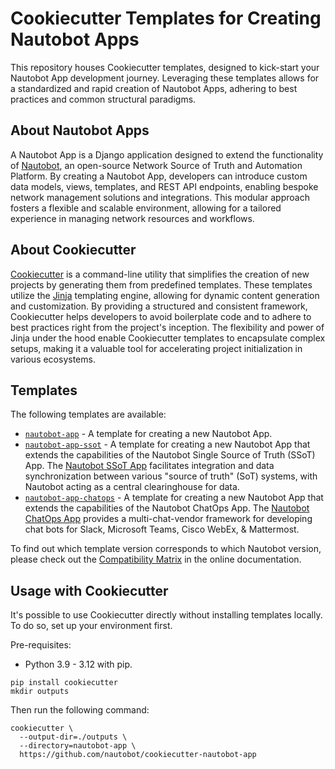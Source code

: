 # Cookiecutter Templates for Creating Nautobot Apps

This repository houses Cookiecutter templates, designed to kick-start your Nautobot App development journey. Leveraging these templates allows for a standardized and rapid creation of Nautobot Apps, adhering to best practices and common structural paradigms.

## About Nautobot Apps

A Nautobot App is a Django application designed to extend the functionality of [Nautobot](https://github.com/nautobot/nautobot), an open-source Network Source of Truth and Automation Platform. By creating a Nautobot App, developers can introduce custom data models, views, templates, and REST API endpoints, enabling bespoke network management solutions and integrations. This modular approach fosters a flexible and scalable environment, allowing for a tailored experience in managing network resources and workflows.

## About Cookiecutter

[Cookiecutter](https://github.com/cookiecutter/cookiecutter) is a command-line utility that simplifies the creation of new projects by generating them from predefined templates. These templates utilize the [Jinja](https://jinja.palletsprojects.com/) templating engine, allowing for dynamic content generation and customization. By providing a structured and consistent framework, Cookiecutter helps developers to avoid boilerplate code and to adhere to best practices right from the project's inception. The flexibility and power of Jinja under the hood enable Cookiecutter templates to encapsulate complex setups, making it a valuable tool for accelerating project initialization in various ecosystems.

## Templates

The following templates are available:

- [`nautobot-app`](https://github.com/nautobot/cookiecutter-nautobot-app/tree/develop/nautobot-app) - A template for creating a new Nautobot App.
- [`nautobot-app-ssot`](https://github.com/nautobot/cookiecutter-nautobot-app/tree/develop/nautobot-app-ssot) - A template for creating a new Nautobot App that extends the capabilities of the Nautobot Single Source of Truth (SSoT) App. The [Nautobot SSoT App](https://github.com/nautobot/nautobot-app-ssot) facilitates integration and data synchronization between various "source of truth" (SoT) systems, with Nautobot acting as a central clearinghouse for data.
- [`nautobot-app-chatops`](https://github.com/nautobot/cookiecutter-nautobot-app/tree/develop/nautobot-app-chatops) - A template for creating a new Nautobot App that extends the capabilities of the Nautobot ChatOps App. The [Nautobot ChatOps App](https://github.com/nautobot/nautobot-app-chatops) provides a multi-chat-vendor framework for developing chat bots for Slack, Microsoft Teams, Cisco WebEx, & Mattermost.

To find out which template version corresponds to which Nautobot version, please check out the [Compatibility Matrix](https://docs.nautobot.com/projects/cookiecutter-nautobot-app/en/latest/admin/compatibility_matrix/) in the online documentation.

## Usage with Cookiecutter

It's possible to use Cookiecutter directly without installing templates locally. To do so, set up your environment first.

Pre-requisites:

- Python 3.9 - 3.12 with pip.

```shell
pip install cookiecutter
mkdir outputs
```

Then run the following command:

```shell
cookiecutter \
  --output-dir=./outputs \
  --directory=nautobot-app \
  https://github.com/nautobot/cookiecutter-nautobot-app
```

